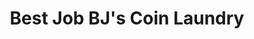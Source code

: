 ---
title: "Best Job BJ's Coin Laundry"
url: /saint-petersburg/best-job-bjs-coin-laundry/
shop: Wäscherei
---